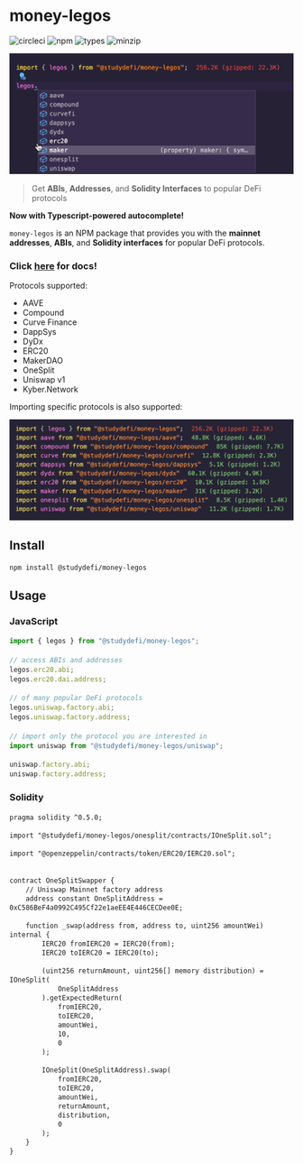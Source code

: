 # money-legos

![circleci](https://badgen.net/circleci/github/studydefi/money-legos)
![npm](https://badgen.net/npm/v/@studydefi/money-legos)
![types](https://badgen.net/npm/types/@studydefi/money-legos)
![minzip](https://badgen.net/bundlephobia/minzip/@studydefi/money-legos)

![legos autocomplete](./assets/legos-autocomplete.gif)

> Get **ABIs**, **Addresses**, and **Solidity Interfaces** to popular DeFi protocols

**Now with Typescript-powered autocomplete!**

`money-legos` is an NPM package that provides you with the **mainnet addresses**, **ABIs**, and **Solidity interfaces** for popular DeFi protocols.

### Click [here](https://money-legos.studydefi.com/) for docs!

Protocols supported:

- AAVE
- Compound
- Curve Finance
- DappSys
- DyDx
- ERC20
- MakerDAO
- OneSplit
- Uniswap v1
- Kyber.Network

Importing specific protocols is also supported:

<img src="./assets/weight.png" alt="size" width="540">

## Install

```bash
npm install @studydefi/money-legos
```

## Usage

### JavaScript

```javascript
import { legos } from "@studydefi/money-legos";

// access ABIs and addresses
legos.erc20.abi;
legos.erc20.dai.address;

// of many popular DeFi protocols
legos.uniswap.factory.abi;
legos.uniswap.factory.address;

// import only the protocol you are interested in
import uniswap from "@studydefi/money-legos/uniswap";

uniswap.factory.abi;
uniswap.factory.address;
```

### Solidity

```solidity
pragma solidity ^0.5.0;

import "@studydefi/money-legos/onesplit/contracts/IOneSplit.sol";

import "@openzeppelin/contracts/token/ERC20/IERC20.sol";


contract OneSplitSwapper {
    // Uniswap Mainnet factory address
    address constant OneSplitAddress = 0xC586BeF4a0992C495Cf22e1aeEE4E446CECDee0E;

    function _swap(address from, address to, uint256 amountWei) internal {
        IERC20 fromIERC20 = IERC20(from);
        IERC20 toIERC20 = IERC20(to);

        (uint256 returnAmount, uint256[] memory distribution) = IOneSplit(
            OneSplitAddress
        ).getExpectedReturn(
            fromIERC20,
            toIERC20,
            amountWei,
            10,
            0
        );

        IOneSplit(OneSplitAddress).swap(
            fromIERC20,
            toIERC20,
            amountWei,
            returnAmount,
            distribution,
            0
        );
    }
}
```
